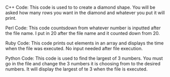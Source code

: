 C++ Code:
This code is used to to create a diamond shape. You will be asked how many rows you want in the diamond and whatever you put it will print. 

Perl Code:
This code countsdown from whatever number is inputted after the file name. I put in 20 after the file name and it counted down from 20.

Ruby Code:
This code prints out elements in an array and displays the time when the file was executed. No input needed after file execution.

Python Code:
This code is used to find the largest of 3 numbers. You must go in the file and change the 3 numbers it is choosing from to the desired numbers. It will display the largest of te 3 when the file is executed. 
